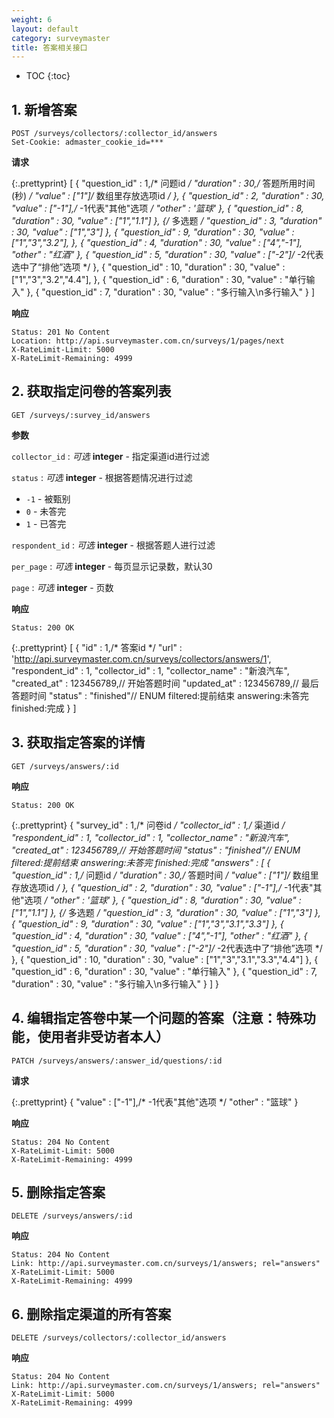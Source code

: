 ```yaml
---
weight: 6
layout: default
category: surveymaster
title: 答案相关接口
---
```


* TOC
{:toc}


## 1. 新增答案
	POST /surveys/collectors/:collector_id/answers
	Set-Cookie: admaster_cookie_id=***

**请求**

{:.prettyprint}
    [
	    {
		    "question_id" : 1,/* 问题id */
		    "duration" : 30,/* 答题所用时间(秒) */
		    "value" : ["1"]/* 数组里存放选项id */
	    },
	    {
		    "question_id" : 2,
		    "duration" : 30,
		    "value" : ["-1"],/* -1代表"其他"选项 */
		    "other" : '篮球'
	    },
	    {
		    "question_id" : 8,
		    "duration" : 30,
		    "value" : ["1","1.1"]
	    },
	    {/* 多选题 */
		    "question_id" : 3,
		    "duration" : 30,
		    "value" : ["1","3"]
	    },
	    {
		    "question_id" : 9,
		    "duration" : 30,
		    "value" : ["1","3","3.2"],
	    },
	    {
		    "question_id" : 4,
		    "duration" : 30,
		    "value" : ["4","-1"],
		    "other" : "红酒"
	    },
	    {
		    "question_id" : 5,
		    "duration" : 30,
		    "value" : ["-2"]/* -2代表选中了“排他”选项 */
	    },
	    {
		    "question_id" : 10,
		    "duration" : 30,
		    "value" : ["1","3","3.2","4.4"],
	    },
	    {
		    "question_id" : 6,
		    "duration" : 30,
		    "value" : "单行输入"
	    },
	    {
		    "question_id" : 7,
		    "duration" : 30,
		    "value" : "多行输入\n多行输入"
	    }
    ]

**响应**

    Status: 201 No Content
    Location: http://api.surveymaster.com.cn/surveys/1/pages/next
    X-RateLimit-Limit: 5000
    X-RateLimit-Remaining: 4999


## 2. 获取指定问卷的答案列表
	GET /surveys/:survey_id/answers

**参数**

`collector_id`
: _可选_ **integer** - 指定渠道id进行过滤

`status`
: _可选_ **integer** - 根据答题情况进行过滤

  * `-1` - 被甄别
  * `0` - 未答完
  * `1` - 已答完

`respondent_id`
: _可选_ **integer** - 根据答题人进行过滤

`per_page`
: _可选_ **integer** - 每页显示记录数，默认30

`page`
: _可选_ **integer** - 页数

**响应**

    Status: 200 OK

{:.prettyprint}
    [
	    {
		    "id" : 1,/* 答案id */
		    "url" : 'http://api.surveymaster.com.cn/surveys/collectors/answers/1',
		    "respondent_id" : 1,
		    "collector_id" : 1,
		    "collector_name" : "新浪汽车",
		    "created_at" : 123456789,// 开始答题时间
		    "updated_at" : 123456789,// 最后答题时间
		    "status" : "finished"// ENUM filtered:提前结束 answering:未答完 finished:完成
	    }
    ]


## 3. 获取指定答案的详情
	GET /surveys/answers/:id

**响应**

    Status: 200 OK

{:.prettyprint}
    {
	    "survey_id" : 1,/* 问卷id */
	    "collector_id" : 1,/* 渠道id */
	    "respondent_id" : 1,
	    "collector_id" : 1,
	    "collector_name" : "新浪汽车",
	    "created_at" : 123456789,// 开始答题时间
	    "status" : "finished"// ENUM filtered:提前结束 answering:未答完 finished:完成
	    "answers" : [
		    {
			    "question_id" : 1,/* 问题id */
			    "duration" : 30,/* 答题时间 */
			    "value" : ["1"]/* 数组里存放选项id */
		    },
		    {
			    "question_id" : 2,
			    "duration" : 30,
			    "value" : ["-1"],/* -1代表"其他"选项 */
			    "other" : '篮球'
		    },
		    {
			    "question_id" : 8,
			    "duration" : 30,
			    "value" : ["1","1.1"]
		    },
		    {/* 多选题 */
			    "question_id" : 3,
			    "duration" : 30,
			    "value" : ["1","3"]
		    },
		    {
			    "question_id" : 9,
			    "duration" : 30,
			    "value" : ["1","3","3.1","3.3"]
		    },
		    {
			    "question_id" : 4,
			    "duration" : 30,
			    "value" : ["4","-1"],
			    "other" : "红酒"
		    },
		    {
			    "question_id" : 5,
			    "duration" : 30,
			    "value" : ["-2"]/* -2代表选中了“排他”选项 */
		    },
		    {
			    "question_id" : 10,
			    "duration" : 30,
			    "value" : ["1","3","3.1","3.3","4.4"]
		    },
		    {
			    "question_id" : 6,
			    "duration" : 30,
			    "value" : "单行输入"
		    },
		    {
			    "question_id" : 7,
			    "duration" : 30,
			    "value" : "多行输入\n多行输入"
		    }
	    ]
    }


## 4. 编辑指定答卷中某一个问题的答案（注意：特殊功能，使用者非受访者本人）
	PATCH /surveys/answers/:answer_id/questions/:id

**请求**

{:.prettyprint}
    {
	    "value" : ["-1"],/* -1代表"其他"选项 */
	    "other" : "篮球"
    }


**响应**

    Status: 204 No Content
    X-RateLimit-Limit: 5000
    X-RateLimit-Remaining: 4999


## 5. 删除指定答案
	DELETE /surveys/answers/:id

**响应**

    Status: 204 No Content
    Link: http://api.surveymaster.com.cn/surveys/1/answers; rel="answers"
    X-RateLimit-Limit: 5000
    X-RateLimit-Remaining: 4999



## 6. 删除指定渠道的所有答案
	DELETE /surveys/collectors/:collector_id/answers

**响应**

    Status: 204 No Content
    Link: http://api.surveymaster.com.cn/surveys/1/answers; rel="answers"
    X-RateLimit-Limit: 5000
    X-RateLimit-Remaining: 4999

